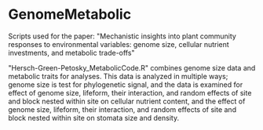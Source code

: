 # GenomeMetabolic
Scripts used for the paper: "Mechanistic insights into plant community responses to environmental variables: genome size, cellular nutrient investments, and metabolic trade-offs"

"Hersch-Green-Petosky_MetabolicCode.R" combines genome size data and metabolic traits for analyses. This data is analyzed in multiple ways; genome size is test for phylogenetic signal, and the data is examined for effect of genome size, lifeform, their interaction, and random effects of site and block nested within site on cellular nutrient content, and the effect of genome size, lifeform, their interaction, and random effects of site and block nested within site on stomata size and density. 

